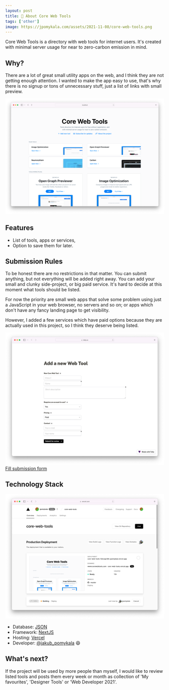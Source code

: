 ```yaml
---
layout: post
title: 🧰 About Core Web Tools
tags: ['other']
image: https://jpomykala.com/assets/2021-11-08/core-web-tools.png
---
```


Core Web Tools is a directory with web tools for internet users. It's created with minimal server usage for near to zero-carbon emission in mind.

## Why?

There are a lot of great small utility apps on the web, and I think they are not getting enough attention.
I wanted to make the app easy to use, that's why there is no signup or tons of unnecessary stuff, just a list of links with small preview.

![Core Web Tools](/assets/2021-11-08/core-web-tools.png)

## Features

- List of tools, apps or services,
- Option to save them for later.

## Submission Rules

To be honest there are no restrictions in that matter. You can submit anything, but not everything will be added right away.
You can add your small and clunky side-project, or big paid service. It's hard to decide at this moment what tools should be listed.

For now the priority are small web apps that solve some problem using just a JavaScript in your web browser, no servers and so on; or apps which don't have any
fancy landing page to get visibility. 

However, I added a few services which have paid options because they are actually used in this project, so I think they deserve being listed.


![Core Web Tools Submission](/assets/2021-11-08/submit-core-web-tool.png)
[Fill submission form](https://tally.so/r/wzQp83)

## Technology Stack

![Core Web Tools Stack](/assets/2021-11-08/core-web-tools-deployment.png)

- Database: [JSON](https://www.json.org/json-en.html)
- Framework: [NextJS](https://nextjs.org)
- Hosting: [Vercel](https://vercel.com)
- Developer: [@jakub_pomykala](https://twitter.com/jakub_pomykala) 😄

## What's next?

If the project will be used by more people than myself, I would like to review listed tools and posts them 
every week or month as collection of 'My favourites', 'Designer Tools' or 'Web Developer 2021'.
